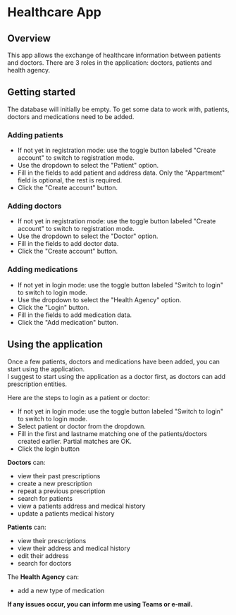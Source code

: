 # Healthcare App

## Overview

This app allows the exchange of healthcare information between patients and doctors.  There are 3 roles in the application: doctors, patients and health agency.  

## Getting started

The database will initially be empty. To get some data to work with, patients, doctors and medications need to be added.  

### Adding patients
- If not yet in registration mode: use the toggle button labeled "Create account" to switch to registration mode.
- Use the dropdown to select the "Patient" option.
- Fill in the fields to add patient and address data. Only the "Appartment" field is optional, the rest is required.
- Click the "Create account" button.

### Adding doctors
- If not yet in registration mode: use the toggle button labeled "Create account" to switch to registration mode.
- Use the dropdown to select the "Doctor" option.
- Fill in the fields to add doctor data. 
- Click the "Create account" button.

### Adding medications
- If not yet in login mode: use the toggle button labeled "Switch to login" to switch to login mode.
- Use the dropdown to select the "Health Agency" option.
- Click the "Login" button.
- Fill in the fields to add medication data.
- Click the "Add medication" button.

## Using the application

Once a few patients, doctors and medications have been added, you can start using the application.  
I suggest to start using the application as a doctor first, as doctors can add prescription entities.

Here are the steps to login as a patient or doctor:

- If not yet in login mode: use the toggle button labeled "Switch to login" to switch to login mode.
- Select patient or doctor from the dropdown.
- Fill in the first and lastname matching one of the patients/doctors created earlier. Partial matches are OK.
- Click the login button

__Doctors__ can:  
- view their past prescriptions
- create a new prescription
- repeat a previous prescription
- search for patients
- view a patients address and medical history
- update a patients medical history

__Patients__ can:
- view their prescriptions
- view their address and medical history
- edit their address
- search for doctors

The __Health Agency__ can:  
- add a new type of medication


__If any issues occur, you can inform me using Teams or e-mail.__
  
